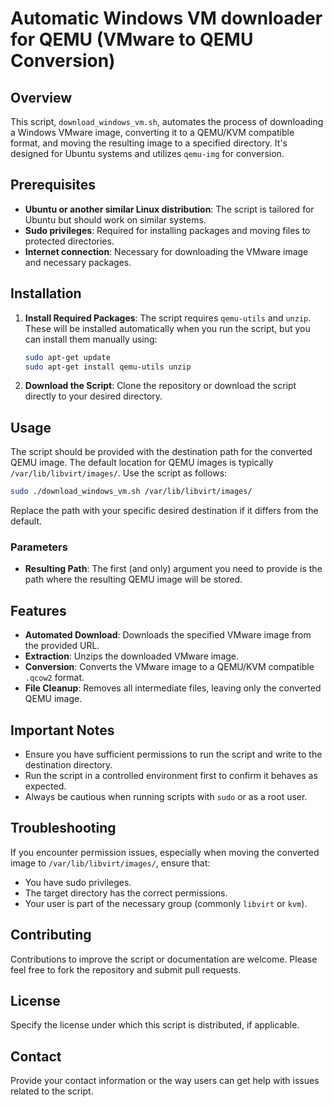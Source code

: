 # Automatic Windows VM downloader for QEMU (VMware to QEMU Conversion)

## Overview

This script, `download_windows_vm.sh`, automates the process of downloading a Windows VMware image, converting it to a QEMU/KVM compatible format, and moving the resulting image to a specified directory. It's designed for Ubuntu systems and utilizes `qemu-img` for conversion.

## Prerequisites

- **Ubuntu or another similar Linux distribution**: The script is tailored for Ubuntu but should work on similar systems.
- **Sudo privileges**: Required for installing packages and moving files to protected directories.
- **Internet connection**: Necessary for downloading the VMware image and necessary packages.

## Installation

1. **Install Required Packages**: The script requires `qemu-utils` and `unzip`. These will be installed automatically when you run the script, but you can install them manually using:
    ```bash
    sudo apt-get update
    sudo apt-get install qemu-utils unzip
    ```

2. **Download the Script**: Clone the repository or download the script directly to your desired directory.

## Usage

The script should be provided with the destination path for the converted QEMU image. The default location for QEMU images is typically `/var/lib/libvirt/images/`. Use the script as follows:

```bash
sudo ./download_windows_vm.sh /var/lib/libvirt/images/
```

Replace the path with your specific desired destination if it differs from the default.

### Parameters

- **Resulting Path**: The first (and only) argument you need to provide is the path where the resulting QEMU image will be stored.

## Features

- **Automated Download**: Downloads the specified VMware image from the provided URL.
- **Extraction**: Unzips the downloaded VMware image.
- **Conversion**: Converts the VMware image to a QEMU/KVM compatible `.qcow2` format.
- **File Cleanup**: Removes all intermediate files, leaving only the converted QEMU image.

## Important Notes

- Ensure you have sufficient permissions to run the script and write to the destination directory.
- Run the script in a controlled environment first to confirm it behaves as expected.
- Always be cautious when running scripts with `sudo` or as a root user.

## Troubleshooting

If you encounter permission issues, especially when moving the converted image to `/var/lib/libvirt/images/`, ensure that:

- You have sudo privileges.
- The target directory has the correct permissions.
- Your user is part of the necessary group (commonly `libvirt` or `kvm`).

## Contributing

Contributions to improve the script or documentation are welcome. Please feel free to fork the repository and submit pull requests.

## License

Specify the license under which this script is distributed, if applicable.

## Contact

Provide your contact information or the way users can get help with issues related to the script.
